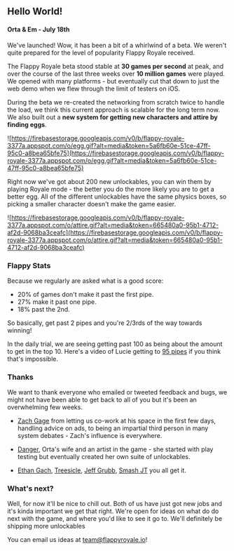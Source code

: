 [//]: # "Making changes to a post? To preview: restart the server, and invalidate the cache for the news page"

## Hello World!

#### Orta & Em - July 18th

We've launched! Wow, it has been a bit of a whirlwind of a beta. We weren't quite prepared for the level of popularity
Flappy Royale received.

The Flappy Royale beta stood stable at **30 games per second** at peak, and over the course of the last three weeks over
**10 million games** were played. We opened with many platforms - but eventually cut that down to just the web demo when
we flew through the limit of testers on iOS.

During the beta we re-created the networking from scratch twice to handle the load, we think this current approach is
scalable for the long term now. We also built out a **new system for getting new characters and attire by finding
eggs**.

![https://firebasestorage.googleapis.com/v0/b/flappy-royale-3377a.appspot.com/o/egg.gif?alt=media&token=5a6fb60e-51ce-47ff-95c0-a8bea65bfe75](https://firebasestorage.googleapis.com/v0/b/flappy-royale-3377a.appspot.com/o/egg.gif?alt=media&token=5a6fb60e-51ce-47ff-95c0-a8bea65bfe75)

Right now we've got about 200 new unlockables, you can win them by playing Royale mode - the better you do the more
likely you are to get a better egg. All of the different unlockables have the same physics boxes, so picking a smaller
character doesn't make the game easier.

![https://firebasestorage.googleapis.com/v0/b/flappy-royale-3377a.appspot.com/o/attire.gif?alt=media&token=665480a0-95b1-4712-af2d-9068ba3ceafc](https://firebasestorage.googleapis.com/v0/b/flappy-royale-3377a.appspot.com/o/attire.gif?alt=media&token=665480a0-95b1-4712-af2d-9068ba3ceafc)

### Flappy Stats

Because we regularly are asked what is a good score:

-   20% of games don't make it past the first pipe.
-   27% make it past one pipe.
-   18% past the 2nd.

So basically, get past 2 pipes and you're 2/3rds of the way towards winning!

In the daily trial, we are seeing getting past 100 as being about the amount to get in the top 10. Here's a video of
Lucie getting to [95 pipes](https://www.youtube.com/watch?v=1H_nKIagcpM) if you think that's impossible.

### Thanks

We want to thank everyone who emailed or tweeted feedback and bugs, we might not have been able to get back to all of
you but it's been an overwhelming few weeks.

-   [Zach Gage](https://twitter.com/helvetica) from letting us co-work at his space in the first few days, handling
    advice on ads, to being an impartial third person in many system debates - Zach's influence is everywhere.

-   [Danger](https://www.instagram.com/gemmamcshane/), Orta's wife and an artist in the game - she started with play
    testing but eventually created her own suite of unlockables.

-   [Ethan Gach](https://kotaku.com/there-s-a-flappy-bird-battle-royale-game-now-and-it-s-1835918626),
    [Treesicle](https://www.youtube.com/watch?v=DA8ttZBvXzc&t=5s),
    [Jeff Grubb](https://venturebeat.com/2019/07/15/5-years-later-flappy-bird-is-still-the-best-mobile-game/),
    [Smash JT](https://www.youtube.com/watch?v=vuPNSVj161Q) you all get it.

### What's next?

Well, for now it'll be nice to chill out. Both of us have just got new jobs and it's kinda important we get that right.
We're open for ideas on what do do next with the game, and where you'd like to see it go to. We'll definitely be
shipping more unlockables

You can email us ideas at [team@flappyroyale.io](mailto:team@flappyroyale.io)!
